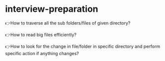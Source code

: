 # interview-preparation

👉How to traverse all the sub folders/files of given directory?

👉How to read big files efficiently?

👉How to look for the change in file/folder in specific directory and perform specific action if anything changes?

